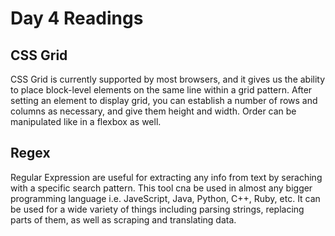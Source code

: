 # Day 4 Readings

## CSS Grid
CSS Grid is currently supported by most browsers, and it gives us the ability to place block-level elements on the same line within a grid pattern. After setting an element to display grid, you can establish a number of rows and columns as necessary, and give them height and width. Order can be manipulated like in a flexbox as well. 

## Regex
Regular Expression are useful for extracting any info from text by seraching with a specific search pattern. This tool cna be used in almost any bigger programming language i.e. JaveScript, Java, Python, C++, Ruby, etc. It can be used for a wide variety of things including parsing strings, replacing parts of them, as well as scraping and translating data.
